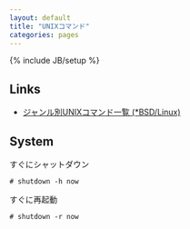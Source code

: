 ```yaml
---
layout: default
title: "UNIXコマンド"
categories: pages
---
```

{% include JB/setup %}

## Links

- [ジャンル別UNIXコマンド一覧 (*BSD/Linux)](http://x68000.q-e-d.net/~68user/unix/genre.html)

## System

すぐにシャットダウン

    # shutdown -h now

すぐに再起動

    # shutdown -r now
